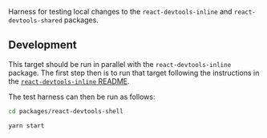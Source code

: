 Harness for testing local changes to the `react-devtools-inline` and `react-devtools-shared` packages.

## Development

This target should be run in parallel with the `react-devtools-inline` package. The first step then is to run that target following the instructions in the [`react-devtools-inline` README](https://github.com/facebook/react/blob/main/packages/react-devtools-inline/README.md).

The test harness can then be run as follows:
```sh
cd packages/react-devtools-shell

yarn start
```
